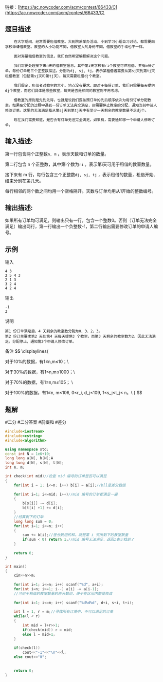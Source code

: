
链接：[https://ac.nowcoder.com/acm/contest/66433/C](https://ac.nowcoder.com/acm/contest/66433/C)
## 题目描述

```
    在大学期间，经常需要租借教室。大到院系举办活动，小到学习小组自习讨论，都需要向学校申请借教室。教室的大小功能不同，借教室人的身份不同，借教室的手续也不一样。

    面对海量租借教室的信息，我们自然希望编程解决这个问题。

    我们需要处理接下来n天的借教室信息，其中第i天学校有ri个教室可供租借。共有m份订单，每份订单用三个正整数描述，分别为dj, sj, tj，表示某租借者需要从第sj天到第tj天租借教室（包括第sj天和第tj天），每天需要租借dj个教室。

    我们假定，租借者对教室的大小、地点没有要求。即对于每份订单，我们只需要每天提供dj个教室，而它们具体是哪些教室，每天是否是相同的教室则不用考虑。

    借教室的原则是先到先得，也就是说我们要按照订单的先后顺序依次为每份订单分配教室。如果在分配的过程中遇到一份订单无法完全满足，则需要停止教室的分配，通知当前申请人修改订单。这里的无法满足指从第sj天到第tj天中有至少一天剩余的教室数量不足dj个。

    现在我们需要知道，是否会有订单无法完全满足。如果有，需要通知哪一个申请人修改订单。
```

## 输入描述:

第一行包含两个正整数`n, m` ，表示天数和订单的数量。

第二行包含 n 个正整数，其中第i个数为`ri` ，表示第i天可用于租借的教室数量。

接下来有 m 行，每行包含三个正整数`dj, sj, tj` ，表示租借的数量，租借开始、结束分别在第几天。

每行相邻的两个数之间均用一个空格隔开。天数与订单均用从1开始的整数编号。

## 输出描述:

如果所有订单均可满足，则输出只有一行，包含一个整数0。否则（订单无法完全满足）输出两行，第一行输出一个负整数-1，第二行输出需要修改订单的申请人编号。

## 示例

输入
```
4 3
2 5 4 3
2 1 3
3 2 4
4 2 4
```

输出
```
-1
2
```

说明
```
第1 份订单满足后，4 天剩余的教室数分别为0，3，2，3。  
第2 份订单要求第2 天到第4 天每天提供3 个教室，而第3 天剩余的教室数为2，因此无法满足。分配停止，通知第2个申请人修改订单。
```

备注
$$
\displaylines{

对于10\%的数据，有1≤n,m≤10；\\

对于30\%的数据，有1≤n,m≤1000；\\

对于70\%的数据，有1≤n,m≤105； \\

对于100\%的数据，有1≤n, m≤106, 0≤r_i, d_j≤109, 1≤s_j≤t_j≤ n。\\
}
$$

## 题解

#二分 #二分答案 #前缀和 #差分


```cpp
#include<iostream>
#include<cstring>
#include<algorithm>

using namespace std;
const int N = 1e6+10;
long long a[N], b[N];A
long long d[N], s[N], t[N];
int n, m;

int check(int mid)//检查 mid 编号的订单是否可以满足
{
    for(int i = 1; i<=n; i++) b[i] = a[i];//b[]是差分数组
    
    for(int i=1; i<=mid; i++)//mid 编号的订单都满足一遍
    {
        b[s[i]] -= d[i];
        b[t[i] +1] += d[i];
    }
	//结算剩下的订单
    long long sum = 0;
    for(int i=1; i<=n; i++)
    {
        sum += b[i];//差分数组的和，就是第 i 天所剩下的教室数量
        if(sum < 0) return 1;//mid 编号无法满足，返回1表示找到了
    }
    
    return 0;
}

int main()
{
    cin>>n>>m;
    
    for(int i=1; i<=n; i++) scanf("%d", a+i);
    for(int i=n; i>=1; i--) a[i] -= a[i-1];
    //可用于租借的教室数量的差分数组，便于在区间内整体修改
    
    for(int i=1; i<=m; i++) scanf("%d%d%d", d+i, s+i, t+i);
    
    int l = 1, r = m;//寻找所有订单中，不可以满足的订单
    while(l < r)
    {
        int mid = l+r>>1;
        if(check(mid)) r = mid;
        else l = mid+1;
    }
    
    if(check(l))
        cout<<"-1"<<"\n"<<l;
    else cout<<"0";
    
    
    return 0;
}
```